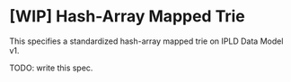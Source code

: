 # [WIP] Hash-Array Mapped Trie

This specifies a standardized hash-array mapped trie on IPLD Data Model v1.

TODO: write this spec.